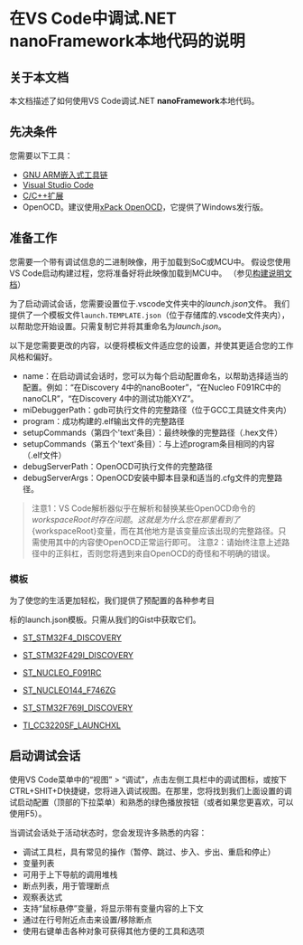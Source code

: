 # 在VS Code中调试.NET **nanoFramework**本地代码的说明

## 关于本文档

本文档描述了如何使用VS Code调试.NET **nanoFramework**本地代码。

## 先决条件

您需要以下工具：

- [GNU ARM嵌入式工具链](https://developer.arm.com/open-source/gnu-toolchain/gnu-rm/downloads)
- [Visual Studio Code](http://code.visualstudio.com/)
- [C/C++扩展](https://marketplace.visualstudio.com/items?itemName=ms-vscode.cpptools)
- OpenOCD。建议使用[xPack OpenOCD](https://github.com/xpack-dev-tools/openocd-xpack/releases)，它提供了Windows发行版。

## 准备工作

您需要一个带有调试信息的二进制映像，用于加载到SoC或MCU中。
假设您使用VS Code启动构建过程，您将准备好将此映像加载到MCU中。
（参见[构建说明文档](../../building/build-instructions.md)）

为了启动调试会话，您需要设置位于.vscode文件夹中的*launch.json*文件。
我们提供了一个模板文件`launch.TEMPLATE.json`（位于存储库的.vscode文件夹内），以帮助您开始设置。只需复制它并将其重命名为*launch.json*。

以下是您需要更改的内容，以便将模板文件适应您的设置，并使其更适合您的工作风格和偏好。

- name：在启动调试会话时，您可以为每个启动配置命名，以帮助选择适当的配置。例如：“在Discovery 4中的nanoBooter”，“在Nucleo F091RC中的nanoCLR”，“在Discovery 4中的测试功能XYZ”。
- miDebuggerPath：gdb可执行文件的完整路径（位于GCC工具链文件夹内）
- program：成功构建的.elf输出文件的完整路径
- setupCommands（第四个'text'条目）：最终映像的完整路径（.hex文件）
- setupCommands（第五个'text'条目）：与上述program条目相同的内容（.elf文件）
- debugServerPath：OpenOCD可执行文件的完整路径
- debugServerArgs：OpenOCD安装中脚本目录和适当的.cfg文件的完整路径。

> 注意1：VS Code解析器似乎在解析和替换某些OpenOCD命令的${workspaceRoot}时存在问题。这就是为什么您在那里看到了${workspaceRoot}变量，而在其他地方是该变量应该出现的完整路径。只需使用其中的内容使OpenOCD正常运行即可。
> 注意2：请始终注意上述路径中的正斜杠，否则您将遇到来自OpenOCD的奇怪和不明确的错误。

### 模板

为了使您的生活更加轻松，我们提供了预配置的各种参考目

标的launch.json模板。只需从我们的Gist中获取它们。

- [ST_STM32F4_DISCOVERY](https://gist.github.com/nfbot/560137d32820c5cd3b06e77cb5d9bee7)

- [ST_STM32F429I_DISCOVERY](https://gist.github.com/nfbot/06eadeca52fbed933b4b37a5942661a6)

- [ST_NUCLEO_F091RC](https://gist.github.com/nfbot/827f96ab56d638d2a9806c59fd958112)

- [ST_NUCLEO144_F746ZG](https://gist.github.com/nfbot/11aa07dd11480a23810c58f33f82f499)

- [ST_STM32F769I_DISCOVERY](https://gist.github.com/nfbot/6629a3c37f4351ba793dd5e4e3228ca4)

- [TI_CC3220SF_LAUNCHXL](https://gist.github.com/nfbot/1c088f66b19fb20d45f0aa0656131239)

## 启动调试会话

使用VS Code菜单中的“视图” > “调试”，点击左侧工具栏中的调试图标，或按下CTRL+SHIT+D快捷键，您将进入调试视图。在那里，您将找到我们上面设置的调试启动配置（顶部的下拉菜单）和熟悉的绿色播放按钮（或者如果您更喜欢，可以使用F5）。

当调试会话处于活动状态时，您会发现许多熟悉的内容：

- 调试工具栏，具有常见的操作（暂停、跳过、步入、步出、重启和停止）
- 变量列表
- 可用于上下导航的调用堆栈
- 断点列表，用于管理断点
- 观察表达式
- 支持“鼠标悬停”变量，将显示带有变量内容的上下文
- 通过在行号附近点击来设置/移除断点
- 使用右键单击各种对象可获得其他方便的工具和选项